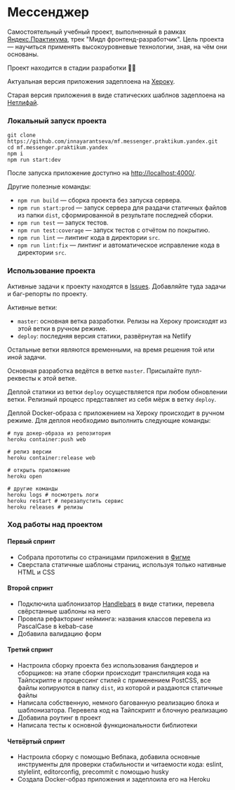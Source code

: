 # Мессенджер

Самостоятельный учебный проект, выполненный в рамках [Яндекс.Практикума](https://praktikum.yandex.ru/), трек "Мидл фронтенд-разработчик". Цель проекта — научиться применять высокоуровневые технологии, зная, на чём они основаны.

Проект находится в стадии разработки 👩‍💻

Актуальная версия приложения задеплоена на [Хероку](https://praktikum-messenger.herokuapp.com/).

Старая версия приложения в виде статических шаблнов задеплоена на [Нетлифай](https://praktikum-messenger.netlify.app/).

### Локальный запуск проекта

```
git clone https://github.com/innayarantseva/mf.messenger.praktikum.yandex.git
cd mf.messenger.praktikum.yandex
npm i
npm run start:dev
```

После запуска приложение доступно на [http://localhost:4000/](http://localhost:4000/).

Другие полезные команды:

- `npm run build` — сборка проекта без запуска сервера.
- `npm run start:prod` — запуск сервера для раздачи статичных файлов из папки `dist`, сформированной в результате последней сборки.
- `npm run test` — запуск тестов.
- `npm run test:coverage` — запуск тестов с отчётом по покрытию.
- `npm run lint` — линтинг кода в директории `src`.
- `npm run lint:fix` — линтинг и автоматическое исправление кода в директории `src`.

### Использование проекта

<!-- Открыла репозиторий. Наверное, уже можно :) -->
Активные задачи к проекту находятся в [Issues](https://github.com/innayarantseva/mf.messenger.praktikum.yandex/issues). Добавляйте туда задачи и баг-репорты по проекту.

Активные ветки:
- `master`: основная ветка разработки. Релизы на Хероку происходят из этой ветки в ручном режиме.
- `deploy`: последняя версия статики, развёрнутая на Netlify

Остальные ветки являются временными, на время решения той или иной задачи.

Основная разработка ведётся в ветке `master`. Присылайте пулл-реквесты к этой ветке.

Деплой статики из ветки `deploy` осуществляется при любом обновлении ветки. Релизный процесс представляет из себя мёрж в ветку `deploy`.

Деплой Docker-образа с приложением на Хероку происходит в ручном режиме. Для деплоя необходимо выполнить следующие команды:

```
# пуш докер-образа из репозитория
heroku container:push web

# релиз версии
heroku container:release web

# открыть приложение
heroku open

# другие команды
heroku logs # посмотреть логи
heroku restart # перезапустить сервис
heroku releases # релизы
```

### Ход работы над проектом
#### Первый спринт
- Собрала прототипы со страницами приложения в [Фигме](https://www.figma.com/file/xBenYXJh9KhKgsoJy6NrWR/%D0%9C%D0%B5%D1%81%D1%81%D0%B5%D0%BD%D0%B4%D0%B6%D0%B5%D1%80?node-id=3%3A4)
- Сверстала статичные шаблоны страниц, используя только нативные HTML и CSS

#### Второй спринт
- Подключила шаблонизатор [Handlebars](https://handlebarsjs.com/) в виде статики, перевела свёрстанные шаблоны на него
- Провела рефакторинг нейминга: названия классов перевела из PascalCase в kebab-case
- Добавила валидацию форм

#### Третий спринт
- Настроила сборку проекта без использования бандлеров и сборщиков: на этапе сборки происходит транспиляция кода на Тайпскрипте и процессинг стилей с применением PostCSS, все файлы копируются в папку `dist`, из которой и раздаются статичные файлы
- Написала собственную, немного багованную реализацию блока и шаблонизатора. Перевела код на Тайпскрипт и блочную реализацию
- Добавила роутинг в проект
- Написала тесты к основной функциональности библиотеки

#### Четвёртый спринт
- Настроила сборку с помощью Вебпака, добавила основные инструменты для проверки стабильности и читаемости кода: eslint, stylelint, editorconfig, precommit с помощью husky
- Создала Docker-образ приложения и задеплоила его на Heroku

